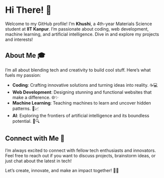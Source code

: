 # Hi There! 🌟

Welcome to my GitHub profile! I’m **Khushi**, a 4th-year Materials Science student at **IIT Kanpur**. I’m passionate about coding, web development, machine learning, and artificial intelligence. Dive in and explore my projects and interests!

## About Me 🎓

I’m all about blending tech and creativity to build cool stuff. Here’s what fuels my passion:

- **Coding**: Crafting innovative solutions and turning ideas into reality. ☕💻
- **Web Development**: Designing stunning and functional websites that make a difference. 🌐✨
- **Machine Learning**: Teaching machines to learn and uncover hidden patterns. 🤖📈
- **AI**: Exploring the frontiers of artificial intelligence and its boundless potential. 🚀🔍

## Connect with Me 🤝

I’m always excited to connect with fellow tech enthusiasts and innovators. Feel free to reach out if you want to discuss projects, brainstorm ideas, or just chat about the latest in tech!

Let’s create, innovate, and make an impact together! 🌟🚀
